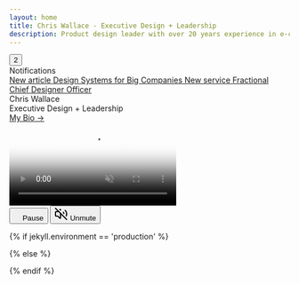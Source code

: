 ```yaml
---
layout: home
title: Chris Wallace - Executive Design + Leadership
description: Product design leader with over 20 years experience in e-commerce, digital publishing, interactive media, and web3. Currently searching for my next long-term role.
---
```


<div class="notifications--button opacity-0">
  <button id="notifs" class="notifications--button-inner">2</button>
</div>

<div id="notificationsOverlay" class="notifications--overlay hidden"></div>

<div class="notifications hidden opacity-0 -translate-y-2">
  <div class="notifications--notification-title">Notifications</div>
  <a class="notifications--notification-item article" href="/articles/the-design-systems-guide-for-big-companies">
    <span class="notifications--notification-overline">New article</span> 
    <span>Design Systems for Big Companies</span>
  </a>
  <a class="notifications--notification-item portfolio" href="/design-services">
    <span class="notifications--notification-overline">New service</span> 
    <span>Fractional Chief Designer Officer</span>
  </a>
</div>

<div class="content-preloader flex flex-col gap-4">
  <div class="logo-container">
    <div class="gradient-rect"></div>
  </div>
</div>

<div class="flex flex-col md:flex-row h-screen w-screen justify-center md:justify-between items-between md:items-center gap-6 z-0 p-4 lg:p-8">
  <div class="animated-headline">
    <div class="text-container">
      <div class="text-paragraph backwards ~text-2xl/3xl !capitalize font-medium !mb-4" data-splitting>Chris Wallace</div>
      <div class="text-paragraph forwards text-gray-950 dark:text-white ~text-4xl/5xl font-medium" data-splitting>Executive Design + Leadership</div>
      <div class="text-paragraph backwards" data-splitting>
        <a class="font-sans font-normal ~text-lg/xl capitalize hover:text-gray-950 dark:hover:text-white" href="/bio">My Bio &rarr;</a>
      </div>
    </div>
  </div>
  <div>
    <div class="video-container">
      <video id="backgroundVideo" class="homepage-video" poster="https://ik.imagekit.io/UltraDAO/chriswallace.net/portfolio-poster.png" autoplay muted loop playsinline disablePictureInPicture controlsList="nodownload nofullscreen noremoteplayback">
          <source src="https://ik.imagekit.io/UltraDAO/chriswallace.net/portfolio-video.mp4" type="video/mp4">
          Your browser does not support HTML5 video.
      </video>
      <div class="portfolio__controls invisible">
        <button id="playButton" class="portfolio__play-button" onclick="togglePlay()" aria-label="Pause video">
            <svg id="playIcon" width="12" height="20" viewBox="0 0 16 24" fill="none" xmlns="http://www.w3.org/2000/svg">
                <path d="M0 1C0 0.447716 0.447715 0 1 0H5C5.55228 0 6 0.447715 6 1V23C6 23.5523 5.55228 24 5 24H1C0.447715 24 0 23.5523 0 23V1Z" class="fill-current"/>
                <path d="M10 1C10 0.447716 10.4477 0 11 0H15C15.5523 0 16 0.447715 16 1V23C16 23.5523 15.5523 24 15 24H11C10.4477 24 10 23.5523 10 23V1Z" class="fill-current"/>
            </svg>
            <span id="buttonText" class="sr-only">Pause</span>
        </button>
        <button id="muteButton" class="portfolio__play-button" onclick="toggleMute()" aria-label="Unmute video">
            <svg id="muteIcon" width="24" height="24" viewBox="0 0 24 24" fill="none" stroke="currentColor" stroke-width="2" stroke-linecap="round" stroke-linejoin="round">
                <path d="M16 9a5 5 0 0 1 .95 2.293"/>
                <path d="M19.364 5.636a9 9 0 0 1 1.889 9.96"/>
                <path d="m2 2 20 20"/>
                <path d="m7 7-.587.587A1.4 1.4 0 0 1 5.416 8H3a1 1 0 0 0-1 1v6a1 1 0 0 0 1 1h2.416a1.4 1.4 0 0 1 .997.413l3.383 3.384A.705.705 0 0 0 11 19.298V11"/>
                <path d="M9.828 4.172A.686.686 0 0 1 11 4.657v.686"/>
            </svg>
            <span id="muteText" class="sr-only">Unmute</span>
        </button>
      </div>
    </div>
  </div>
</div>

{% if jekyll.environment == 'production' %}

<script src="/assets/js/portfolioVideo.min.js?v={{ site.version }}" expires="31536000"></script>
<script src="/assets/js/homepage.min.js?v={{ site.version }}" expires="31536000"></script>
<script src="/assets/js/notifications.min.js?v={{ site.version }}" expires="31536000"></script>

{% else %}

<script src="/assets/js/portfolioVideo.js?v={{ site.version }}" expires="31536000"></script>
<script src="/assets/js/homepage.js?v={{ site.version }}" expires="31536000"></script>
<script src="/assets/js/notifications.js?v={{ site.version }}" expires="31536000"></script>

{% endif %}
